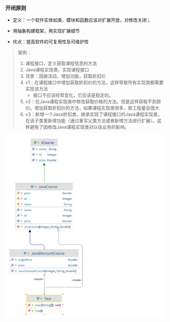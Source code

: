 ### 开闭原则

- 定义：一个软件实体如类、模块和函数应该对扩展开放，对修改关闭；
  
- 用抽象构建框架，用实现扩展细节
  
- 优点：提高软件的可复用性及可维护性

> 案例：<br/>
> 1. 课程接口，定义获取课程信息的方法
> 2. Java课程实现类，实现课程接口
> 3. 背景：因做活动，增加功能，获取折扣价
> 4. v1：在课程接口中增加获取折扣价的方法，这样导致所有实现类都需要实现该方法
>    * 接口不应该经常变化，它应该是稳定的。
> 5. v2：在Java课程实现类中修改获取价格的方法。但是这样获取不到原价。增加获取折扣价的方法，如果课程实现类很多，那工程量会很大
> 6. v3：新增一个Java折扣类，继承实现了课程接口的Java课程实现类，在该子类里新增功能（通过重写父类方法或者新增方法进行扩展）。这样避免了因修改Java课程实现类对以往业务的影响。

![img.png](img.png)